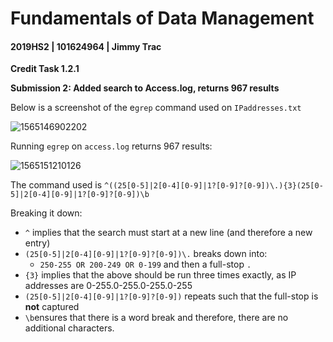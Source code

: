 # Fundamentals of Data Management

#### 2019HS2 |  101624964 | Jimmy Trac 

**Credit Task 1.2.1**

**Submission 2: Added search to Access.log, returns 967 results**

Below is a screenshot of the e`grep` command used on `IPaddresses.txt`

![1565146902202](H:\repos\fundamentals-of-data-management\pt1.2.1c\p1.2.1c.assets\1565146902202.png)

Running `egrep` on `access.log` returns 967 results:

![1565151210126](H:\repos\fundamentals-of-data-management\pt1.2.1c\p1.2.1c.assets\1565151210126.png)



The command used is `^((25[0-5]|2[0-4][0-9]|1?[0-9]?[0-9])\.){3}(25[0-5]|2[0-4][0-9]|1?[0-9]?[0-9])\b`

Breaking it down:

* `^` implies that the search must start at a new line (and therefore a new entry)
* `(25[0-5]|2[0-4][0-9]|1?[0-9]?[0-9])\.` breaks down into:
  * `250-255 OR 200-249 OR 0-199` and then a full-stop `.`
* `{3}` implies that the above should be run three times exactly, as IP addresses are 0-255.0-255.0-255.0-255
* `(25[0-5]|2[0-4][0-9]|1?[0-9]?[0-9])` repeats such that the full-stop is **not** captured
* `\b`ensures that there is a word break and therefore, there are no additional characters.